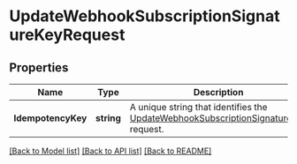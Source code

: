 # UpdateWebhookSubscriptionSignatureKeyRequest

## Properties
Name | Type | Description | Notes
------------ | ------------- | ------------- | -------------
**IdempotencyKey** | **string** | A unique string that identifies the [UpdateWebhookSubscriptionSignatureKey](https://developer.squareup.com/reference/square_2024-07-17/webhook-subscriptions-api/update-webhook-subscriptionSignatureKey) request. | [optional] [default to null]

[[Back to Model list]](../README.md#documentation-for-models) [[Back to API list]](../README.md#documentation-for-api-endpoints) [[Back to README]](../README.md)

